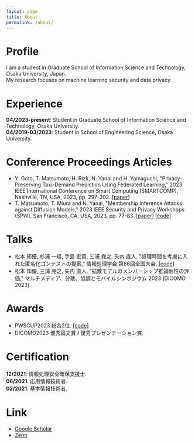 ```yaml
---
layout: page
title: About
permalink: /about/
---
```


# Profile
I am a student in Graduate School of Information Science and Technology, Osaka University, Japan.  
My research focuses on machine learning security and data privacy.

# Experience
**04/2023-present**: Student in Graduate School of Information Science and Technology, Osaka University.  
**04/2019-03/2023**: Student in School of Engineering Science, Osaka University.

# Conference Proceedings Articles
- Y. Goto, T. Matsumoto, H. Rizk, N. Yanai and H. Yamaguchi, "Privacy-Preserving Taxi-Demand Prediction Using Federated Learning," 2023 IEEE International Conference on Smart Computing (SMARTCOMP), Nashville, TN, USA, 2023, pp. 297-302. [[paper]](https://ieeexplore.ieee.org/abstract/document/10207615)
- T. Matsumoto, T. Miura and N. Yanai, "Membership Inference Attacks against Diffusion Models," 2023 IEEE Security and Privacy Workshops (SPW), San Francisco, CA, USA, 2023, pp. 77-83. [[paper]](https://ieeexplore.ieee.org/abstract/document/10188618) [[code]](https://github.com/fseclab-osaka/mia-diffusion)

# Talks
- 松本 知優, 杉浦 一瑳, 手島 宏貴, 三浦 尭之, 矢内 直人, "処理時間を考慮に入れた匿名化コンテストの提案," 情報処理学会 第86回全国大会. [[code]](https://github.com/yamato0126/pws-speed-cup)
- 松本 知優, 三浦 尭之, 矢内 直人, "拡散モデルのメンバーシップ推論耐性の評価," マルチメディア、分散、協調とモバイルシンポジウム 2023 (DICOMO 2023).

# Awards
- PWSCUP2023 総合2位. [[code]](https://github.com/fseclab-osaka/pwscup2023-public)
- DICOMO2023 優秀論文賞 / 優秀プレゼンテーション賞.

# Certification
**12/2021**: 情報処理安全確保支援士.  
**06/2021**: 応用情報技術者.  
**02/2021**: 基本情報技術者.  

# Link
- [Google Scholar](https://scholar.google.co.jp/citations?user=YuOvoX4AAAAJ)
- [Zenn](https://zenn.dev/yamato0126)
